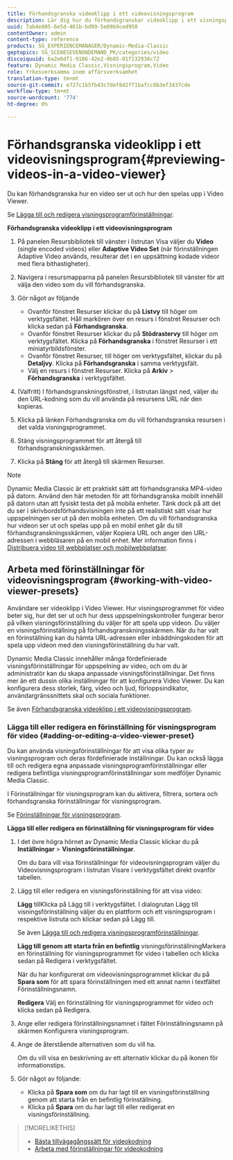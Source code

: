 ```yaml
---
title: Förhandsgranska videoklipp i ett videovisningsprogram
description: Lär dig hur du förhandsgranskar videoklipp i ett visningsprogram för video.
uuid: 7ab4e805-6e5d-461b-bd99-5e09b9ced950
contentOwner: admin
content-type: reference
products: SG_EXPERIENCEMANAGER/Dynamic-Media-Classic
geptopics: SG_SCENESEVENONDEMAND_PK/categories/video
discoiquuid: 6a2e6df1-9186-42e2-9b85-01f132936c72
feature: Dynamic Media Classic,Visningsprogram,Video
role: Yrkesverksamma inom affärsverksamhet
translation-type: tm+mt
source-git-commit: e727c1b5fb43c7def842ff1bafcc8b3ef3437cde
workflow-type: tm+mt
source-wordcount: '774'
ht-degree: 0%

---
```



# Förhandsgranska videoklipp i ett videovisningsprogram{#previewing-videos-in-a-video-viewer}

Du kan förhandsgranska hur en video ser ut och hur den spelas upp i Video Viewer.

Se [Lägga till och redigera visningsprogramförinställningar](application-setup.md#adding_and_editing_viewer_presets).

**Förhandsgranska videoklipp i ett videovisningsprogram**

1. På panelen Resursbibliotek till vänster i listrutan Visa väljer du **Video** (single encoded videos) eller **Adaptive Video Set** (när förinställningen Adaptive Video används, resulterar det i en uppsättning kodade videor med flera bithastigheter).
1. Navigera i resursmapparna på panelen Resursbibliotek till vänster för att välja den video som du vill förhandsgranska.
1. Gör något av följande

   * Ovanför fönstret Resurser klickar du på **Listvy** till höger om verktygsfältet. Håll markören över en resurs i fönstret Resurser och klicka sedan på **Förhandsgranska**.
   * Ovanför fönstret Resurser klickar du på **Stödrastervy** till höger om verktygsfältet. Klicka på **Förhandsgranska** i fönstret Resurser i ett miniatyrbildsfönster.
   * Ovanför fönstret Resurser, till höger om verktygsfältet, klickar du på **Detaljvy**. Klicka på **Förhandsgranska** i samma verktygsfält.
   * Välj en resurs i fönstret Resurser. Klicka på **Arkiv** > **Förhandsgranska** i verktygsfältet.

1. (Valfritt) I förhandsgranskningsfönstret, i listrutan längst ned, väljer du den URL-kodning som du vill använda på resursens URL när den kopieras.
1. Klicka på länken Förhandsgranska om du vill förhandsgranska resursen i det valda visningsprogrammet.
1. Stäng visningsprogrammet för att återgå till förhandsgranskningsskärmen.
1. Klicka på **Stäng** för att återgå till skärmen Resurser.

>[!NOTE]
>
>Dynamic Media Classic är ett praktiskt sätt att förhandsgranska MP4-video på datorn. Använd den här metoden för att förhandsgranska mobilt innehåll på datorn utan att fysiskt testa det på mobila enheter. Tänk dock på att det du ser i skrivbordsförhandsvisningen inte på ett realistiskt sätt visar hur uppspelningen ser ut på den mobila enheten. Om du vill förhandsgranska hur videon ser ut och spelas upp på en mobil enhet går du till förhandsgranskningsskärmen, väljer Kopiera URL och anger den URL-adressen i webbläsaren på en mobil enhet. Mer information finns i [Distribuera video till webbplatser och mobilwebbplatser](deploying-video-websites-mobile-sites.md#deploying_video_to_your_websites_and_mobile_sites).

## Arbeta med förinställningar för videovisningsprogram {#working-with-video-viewer-presets}

Användare ser videoklipp i Video Viewer. Hur visningsprogrammet för video beter sig, hur det ser ut och hur dess uppspelningskontroller fungerar beror på vilken visningsförinställning du väljer för att spela upp videon. Du väljer en visningsförinställning på förhandsgranskningsskärmen. När du har valt en förinställning kan du hämta URL-adressen eller inbäddningskoden för att spela upp videon med den visningsförinställning du har valt.

Dynamic Media Classic innehåller många fördefinierade visningsförinställningar för uppspelning av video, och om du är administratör kan du skapa anpassade visningsförinställningar. Det finns mer än ett dussin olika inställningar för att konfigurera Video Viewer. Du kan konfigurera dess storlek, färg, video och ljud, förloppsindikator, användargränssnittets skal och sociala funktioner.

Se även [Förhandsgranska videoklipp i ett videovisningsprogram](previewing-videos-video-viewer.md#previewing_videos_in_a_video_viewer).

### Lägga till eller redigera en förinställning för visningsprogram för video {#adding-or-editing-a-video-viewer-preset}

Du kan använda visningsförinställningar för att visa olika typer av visningsprogram och deras fördefinierade inställningar. Du kan också lägga till och redigera egna anpassade visningsprogramförinställningar eller redigera befintliga visningsprogramförinställningar som medföljer Dynamic Media Classic.

I Förinställningar för visningsprogram kan du aktivera, filtrera, sortera och förhandsgranska förinställningar för visningsprogram.

Se [Förinställningar för visningsprogram](application-setup.md#viewer_presets).

**Lägga till eller redigera en förinställning för visningsprogram för video**

1. I det övre högra hörnet av Dynamic Media Classic klickar du på **Inställningar** > **Visningsförinställningar**.

   Om du bara vill visa förinställningar för videovisningsprogram väljer du Videovisningsprogram i listrutan Visare i verktygsfältet direkt ovanför tabellen.

1. Lägg till eller redigera en visningsförinställning för att visa video:

   **Lägg** tillKlicka på Lägg till i verktygsfältet. I dialogrutan Lägg till visningsförinställning väljer du en plattform och ett visningsprogram i respektive listruta och klickar sedan på Lägg till.

   Se även [Lägga till och redigera visningsprogramförinställningar](application-setup.md#adding_and_editing_viewer_presets).

   **Lägg till genom att starta från en befintlig** visningsförinställningMarkera en förinställning för visningsprogrammet för video i tabellen och klicka sedan på Redigera i verktygsfältet.

   När du har konfigurerat om videovisningsprogrammet klickar du på **Spara som** för att spara förinställningen med ett annat namn i textfältet Förinställningsnamn.

   **Redigera** Välj en förinställning för visningsprogrammet för video och klicka sedan på Redigera.

1. Ange eller redigera förinställningsnamnet i fältet Förinställningsnamn på skärmen Konfigurera visningsprogram.
1. Ange de återstående alternativen som du vill ha.

   Om du vill visa en beskrivning av ett alternativ klickar du på ikonen för informationstips.

1. Gör något av följande:

   * Klicka på **Spara som** om du har lagt till en visningsförinställning genom att starta från en befintlig förinställning.
   * Klicka på **Spara** om du har lagt till eller redigerat en visningsförinställning.

>[!MORELIKETHIS]
>
>* [Bästa tillvägagångssätt för videokodning](uploading-encoding-videos.md#best_practices_for_video_encoding)
>* [Arbeta med förinställningar för videokodning](uploading-encoding-videos.md#working_with_video_encoding_presets)

